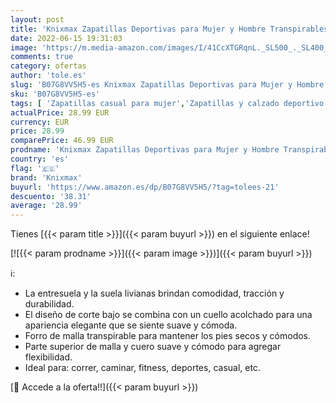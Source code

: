```yaml
---
layout: post
title: 'Knixmax Zapatillas Deportivas para Mujer y Hombre Transpirables Ligeras Cómodas Zapatos para Correr para Fitness Caminar Casual Deporte Sneakers Negro Rosa 36EU'
date: 2022-06-15 19:31:03
image: 'https://m.media-amazon.com/images/I/41CcXTGRqnL._SL500_._SL400_.jpg'
comments: true
category: ofertas
author: 'tole.es'
slug: 'B07G8VV5H5-es Knixmax Zapatillas Deportivas para Mujer y Hombre...'
sku: 'B07G8VV5H5-es'
tags: [ 'Zapatillas casual para mujer','Zapatillas y calzado deportivo para mujer','Zapatos','Zapatos para mujer','Zapatos y complementos','knixmax','zapatos','🇪🇸', ]
actualPrice: 28.99 EUR
currency: EUR
price: 28.99
comparePrice: 46.99 EUR
prodname: 'Knixmax Zapatillas Deportivas para Mujer y Hombre Transpirables Ligeras Cómodas Zapatos para Correr para Fitness Caminar Casual Deporte Sneakers Negro Rosa 36EU'
country: 'es'
flag: '🇪🇸'
brand: 'Knixmax'
buyurl: 'https://www.amazon.es/dp/B07G8VV5H5/?tag=tolees-21'
descuento: '38.31'
average: '28.99'
---
```


Tienes [{{< param title >}}]({{< param buyurl >}}) en el siguiente enlace!

[![{{< param prodname >}}]({{< param image >}})]({{< param buyurl >}})

ℹ️:

- La entresuela y la suela livianas brindan comodidad, tracción y durabilidad.
- El diseño de corte bajo se combina con un cuello acolchado para una apariencia elegante que se siente suave y cómoda.
- Forro de malla transpirable para mantener los pies secos y cómodos.
- Parte superior de malla y cuero suave y cómodo para agregar flexibilidad.
- Ideal para: correr, caminar, fitness, deportes, casual, etc.

[🛒 Accede a la oferta!!]({{< param buyurl >}})
